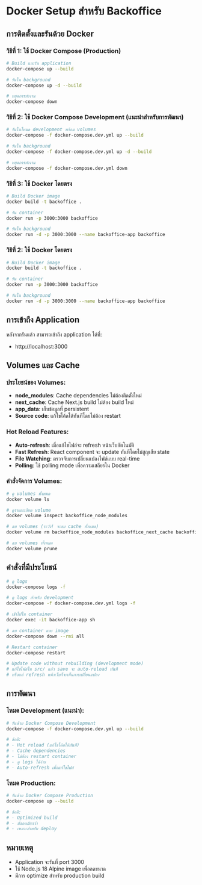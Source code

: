 # Docker Setup สำหรับ Backoffice

## การติดตั้งและรันด้วย Docker

### วิธีที่ 1: ใช้ Docker Compose (Production)

```bash
# Build และรัน application
docker-compose up --build

# รันใน background
docker-compose up -d --build

# หยุดการทำงาน
docker-compose down
```

### วิธีที่ 2: ใช้ Docker Compose Development (แนะนำสำหรับการพัฒนา)

```bash
# รันในโหมด development พร้อม volumes
docker-compose -f docker-compose.dev.yml up --build

# รันใน background
docker-compose -f docker-compose.dev.yml up -d --build

# หยุดการทำงาน
docker-compose -f docker-compose.dev.yml down
```

### วิธีที่ 3: ใช้ Docker โดยตรง

```bash
# Build Docker image
docker build -t backoffice .

# รัน container
docker run -p 3000:3000 backoffice

# รันใน background
docker run -d -p 3000:3000 --name backoffice-app backoffice
```

### วิธีที่ 2: ใช้ Docker โดยตรง

```bash
# Build Docker image
docker build -t backoffice .

# รัน container
docker run -p 3000:3000 backoffice

# รันใน background
docker run -d -p 3000:3000 --name backoffice-app backoffice
```

## การเข้าถึง Application

หลังจากรันแล้ว สามารถเข้าถึง application ได้ที่:
- http://localhost:3000

## Volumes และ Cache

### ประโยชน์ของ Volumes:
- **node_modules**: Cache dependencies ไม่ต้องติดตั้งใหม่
- **next_cache**: Cache Next.js build ไม่ต้อง build ใหม่
- **app_data**: เก็บข้อมูลที่ persistent
- **Source code**: แก้ไขโค้ดได้ทันทีโดยไม่ต้อง restart

### Hot Reload Features:
- **Auto-refresh**: เมื่อแก้ไขไฟล์จะ refresh หน้าเว็บอัตโนมัติ
- **Fast Refresh**: React component จะ update ทันทีโดยไม่สูญเสีย state
- **File Watching**: ตรวจจับการเปลี่ยนแปลงไฟล์แบบ real-time
- **Polling**: ใช้ polling mode เพื่อความเสถียรใน Docker

### คำสั่งจัดการ Volumes:

```bash
# ดู volumes ทั้งหมด
docker volume ls

# ดูรายละเอียด volume
docker volume inspect backoffice_node_modules

# ลบ volumes (ระวัง! จะลบ cache ทั้งหมด)
docker volume rm backoffice_node_modules backoffice_next_cache backoffice_app_data

# ลบ volumes ทั้งหมด
docker volume prune
```

## คำสั่งที่มีประโยชน์

```bash
# ดู logs
docker-compose logs -f

# ดู logs สำหรับ development
docker-compose -f docker-compose.dev.yml logs -f

# เข้าไปใน container
docker exec -it backoffice-app sh

# ลบ container และ image
docker-compose down --rmi all

# Restart container
docker-compose restart

# Update code without rebuilding (development mode)
# แก้ไขไฟล์ใน src/ แล้ว save จะ auto-reload ทันที
# หรือแค่ refresh หน้าเว็บก็จะเห็นการเปลี่ยนแปลง
```

## การพัฒนา

### โหมด Development (แนะนำ):
```bash
# รันด้วย Docker Compose Development
docker-compose -f docker-compose.dev.yml up --build

# ข้อดี:
# - Hot reload (แก้ไขโค้ดได้ทันที)
# - Cache dependencies
# - ไม่ต้อง restart container
# - ดู logs ได้ง่าย
# - Auto-refresh เมื่อแก้ไขไฟล์
```

### โหมด Production:
```bash
# รันด้วย Docker Compose Production
docker-compose up --build

# ข้อดี:
# - Optimized build
# - ปลอดภัยกว่า
# - เหมาะสำหรับ deploy
```

## หมายเหตุ

- Application จะรันที่ port 3000
- ใช้ Node.js 18 Alpine image เพื่อลดขนาด
- มีการ optimize สำหรับ production build 